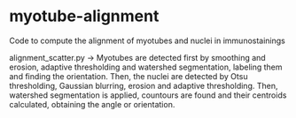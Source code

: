 # myotube-alignment
 Code to compute the alignment of myotubes and nuclei in immunostainings

alignment_scatter.py -> Myotubes are detected first by smoothing and erosion, adaptive thresholding and watershed segmentation, labeling them and finding the orientation. Then, the nuclei are detected by Otsu thresholding, Gaussian blurring, erosion and adaptive thresholding. Then, watershed segmentation is applied, countours are found and their centroids calculated, obtaining the angle or orientation. 